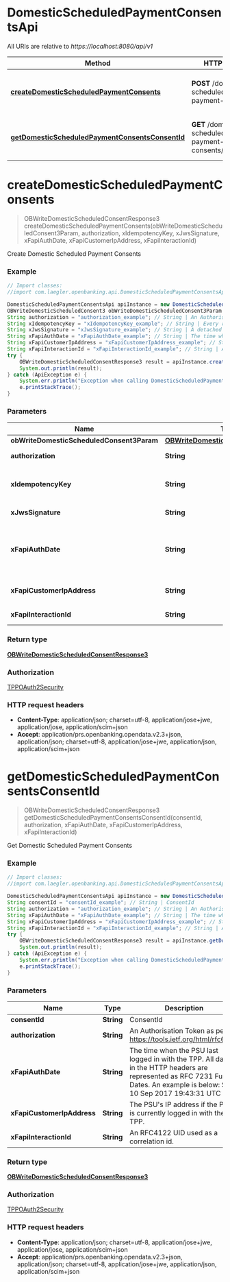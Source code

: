 # DomesticScheduledPaymentConsentsApi

All URIs are relative to *https://localhost:8080/api/v1*

Method | HTTP request | Description
------------- | ------------- | -------------
[**createDomesticScheduledPaymentConsents**](DomesticScheduledPaymentConsentsApi.md#createDomesticScheduledPaymentConsents) | **POST** /domestic-scheduled-payment-consents | Create Domestic Scheduled Payment Consents
[**getDomesticScheduledPaymentConsentsConsentId**](DomesticScheduledPaymentConsentsApi.md#getDomesticScheduledPaymentConsentsConsentId) | **GET** /domestic-scheduled-payment-consents/{ConsentId} | Get Domestic Scheduled Payment Consents


<a name="createDomesticScheduledPaymentConsents"></a>
# **createDomesticScheduledPaymentConsents**
> OBWriteDomesticScheduledConsentResponse3 createDomesticScheduledPaymentConsents(obWriteDomesticScheduledConsent3Param, authorization, xIdempotencyKey, xJwsSignature, xFapiAuthDate, xFapiCustomerIpAddress, xFapiInteractionId)

Create Domestic Scheduled Payment Consents

### Example
```java
// Import classes:
//import com.laegler.openbanking.api.DomesticScheduledPaymentConsentsApi;

DomesticScheduledPaymentConsentsApi apiInstance = new DomesticScheduledPaymentConsentsApi();
OBWriteDomesticScheduledConsent3 obWriteDomesticScheduledConsent3Param = new OBWriteDomesticScheduledConsent3(); // OBWriteDomesticScheduledConsent3 | Default
String authorization = "authorization_example"; // String | An Authorisation Token as per https://tools.ietf.org/html/rfc6750
String xIdempotencyKey = "xIdempotencyKey_example"; // String | Every request will be processed only once per x-idempotency-key.  The Idempotency Key will be valid for 24 hours. 
String xJwsSignature = "xJwsSignature_example"; // String | A detached JWS signature of the body of the payload.
String xFapiAuthDate = "xFapiAuthDate_example"; // String | The time when the PSU last logged in with the TPP.  All dates in the HTTP headers are represented as RFC 7231 Full Dates. An example is below:  Sun, 10 Sep 2017 19:43:31 UTC
String xFapiCustomerIpAddress = "xFapiCustomerIpAddress_example"; // String | The PSU's IP address if the PSU is currently logged in with the TPP.
String xFapiInteractionId = "xFapiInteractionId_example"; // String | An RFC4122 UID used as a correlation id.
try {
    OBWriteDomesticScheduledConsentResponse3 result = apiInstance.createDomesticScheduledPaymentConsents(obWriteDomesticScheduledConsent3Param, authorization, xIdempotencyKey, xJwsSignature, xFapiAuthDate, xFapiCustomerIpAddress, xFapiInteractionId);
    System.out.println(result);
} catch (ApiException e) {
    System.err.println("Exception when calling DomesticScheduledPaymentConsentsApi#createDomesticScheduledPaymentConsents");
    e.printStackTrace();
}
```

### Parameters

Name | Type | Description  | Notes
------------- | ------------- | ------------- | -------------
 **obWriteDomesticScheduledConsent3Param** | [**OBWriteDomesticScheduledConsent3**](OBWriteDomesticScheduledConsent3.md)| Default |
 **authorization** | **String**| An Authorisation Token as per https://tools.ietf.org/html/rfc6750 |
 **xIdempotencyKey** | **String**| Every request will be processed only once per x-idempotency-key.  The Idempotency Key will be valid for 24 hours.  |
 **xJwsSignature** | **String**| A detached JWS signature of the body of the payload. |
 **xFapiAuthDate** | **String**| The time when the PSU last logged in with the TPP.  All dates in the HTTP headers are represented as RFC 7231 Full Dates. An example is below:  Sun, 10 Sep 2017 19:43:31 UTC | [optional]
 **xFapiCustomerIpAddress** | **String**| The PSU&#39;s IP address if the PSU is currently logged in with the TPP. | [optional]
 **xFapiInteractionId** | **String**| An RFC4122 UID used as a correlation id. | [optional]

### Return type

[**OBWriteDomesticScheduledConsentResponse3**](OBWriteDomesticScheduledConsentResponse3.md)

### Authorization

[TPPOAuth2Security](../README.md#TPPOAuth2Security)

### HTTP request headers

 - **Content-Type**: application/json; charset=utf-8, application/jose+jwe, application/jose, application/scim+json
 - **Accept**: application/prs.openbanking.opendata.v2.3+json, application/json; charset=utf-8, application/jose+jwe, application/json, application/scim+json

<a name="getDomesticScheduledPaymentConsentsConsentId"></a>
# **getDomesticScheduledPaymentConsentsConsentId**
> OBWriteDomesticScheduledConsentResponse3 getDomesticScheduledPaymentConsentsConsentId(consentId, authorization, xFapiAuthDate, xFapiCustomerIpAddress, xFapiInteractionId)

Get Domestic Scheduled Payment Consents

### Example
```java
// Import classes:
//import com.laegler.openbanking.api.DomesticScheduledPaymentConsentsApi;

DomesticScheduledPaymentConsentsApi apiInstance = new DomesticScheduledPaymentConsentsApi();
String consentId = "consentId_example"; // String | ConsentId
String authorization = "authorization_example"; // String | An Authorisation Token as per https://tools.ietf.org/html/rfc6750
String xFapiAuthDate = "xFapiAuthDate_example"; // String | The time when the PSU last logged in with the TPP.  All dates in the HTTP headers are represented as RFC 7231 Full Dates. An example is below:  Sun, 10 Sep 2017 19:43:31 UTC
String xFapiCustomerIpAddress = "xFapiCustomerIpAddress_example"; // String | The PSU's IP address if the PSU is currently logged in with the TPP.
String xFapiInteractionId = "xFapiInteractionId_example"; // String | An RFC4122 UID used as a correlation id.
try {
    OBWriteDomesticScheduledConsentResponse3 result = apiInstance.getDomesticScheduledPaymentConsentsConsentId(consentId, authorization, xFapiAuthDate, xFapiCustomerIpAddress, xFapiInteractionId);
    System.out.println(result);
} catch (ApiException e) {
    System.err.println("Exception when calling DomesticScheduledPaymentConsentsApi#getDomesticScheduledPaymentConsentsConsentId");
    e.printStackTrace();
}
```

### Parameters

Name | Type | Description  | Notes
------------- | ------------- | ------------- | -------------
 **consentId** | **String**| ConsentId |
 **authorization** | **String**| An Authorisation Token as per https://tools.ietf.org/html/rfc6750 |
 **xFapiAuthDate** | **String**| The time when the PSU last logged in with the TPP.  All dates in the HTTP headers are represented as RFC 7231 Full Dates. An example is below:  Sun, 10 Sep 2017 19:43:31 UTC | [optional]
 **xFapiCustomerIpAddress** | **String**| The PSU&#39;s IP address if the PSU is currently logged in with the TPP. | [optional]
 **xFapiInteractionId** | **String**| An RFC4122 UID used as a correlation id. | [optional]

### Return type

[**OBWriteDomesticScheduledConsentResponse3**](OBWriteDomesticScheduledConsentResponse3.md)

### Authorization

[TPPOAuth2Security](../README.md#TPPOAuth2Security)

### HTTP request headers

 - **Content-Type**: application/json; charset=utf-8, application/jose+jwe, application/jose, application/scim+json
 - **Accept**: application/prs.openbanking.opendata.v2.3+json, application/json; charset=utf-8, application/jose+jwe, application/json, application/scim+json

